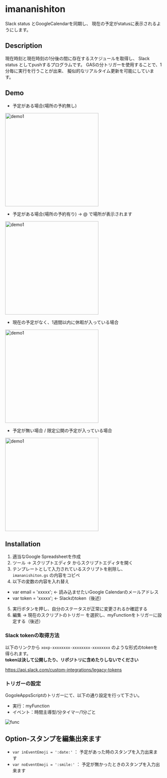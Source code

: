 imananishiton
====
Slack status とGoogleCalendarを同期し、
現在の予定がstatusに表示されるようにします。

## Description
現在時刻と現在時刻の1分後の間に存在するスケジュールを取得し、
Slack status としてpushするプログラムです。
GASの分トリガーを使用することで、1分毎に実行を行うことが出来、
擬似的なリアルタイム更新を可能にしています。

## Demo
- 予定がある場合(場所の予約無し)

<img src="https://cloud.githubusercontent.com/assets/12445714/25271187/3cf48bc0-26be-11e7-99ae-d04c46db98f9.png" width="300" alt="demo1" />

- 予定がある場合(場所の予約有り) → @ で場所が表示されます

<img src="https://cloud.githubusercontent.com/assets/12445714/25271399/02c79bbc-26bf-11e7-8b14-ddfb0cefbde8.png" width="300" alt="demo1" />

- 現在の予定がなく、1週間以内に休暇が入っている場合

<img src="https://user-images.githubusercontent.com/904354/28901183-78ea3872-7831-11e7-9143-d62a3ab9d354.png" width="300" alt="demo1" />

- 予定が無い場合 / 限定公開の予定が入っている場合

<img src="https://cloud.githubusercontent.com/assets/12445714/25271400/02d69c16-26bf-11e7-83e6-daa16c2690ed.png" width="300" alt="demo1" />

## Installation

1. 適当なGoogle Spreadsheetを作成
2. ツール → スクリプトエディタ からスクリプトエディタを開く
3. テンプレートとして入力されているスクリプトを削除し、 `imananishiton.gs` の内容をコピペ
4. 以下の変数の内容を入れ替え
- var email = 'xxxxx'; ← 読み込ませたいGoogle Calendarのメールアドレス
- var token = 'xxxxx'; ← Slackのtoken（後述）
5. 実行ボタンを押し、自分のステータスが正常に変更されるか確認する
6. 編集 → 現在のスクリプトのトリガー を選択し、myFunctionをトリガーに設定する（後述）


### Slack tokenの取得方法

以下のリンクから `xoxp-xxxxxxxx-xxxxxxxx-xxxxxxxx` のような形式のtokenを得られます。<br>
**tokenは決して公開したり、リポジトリに含めたりしないでください**

https://api.slack.com/custom-integrations/legacy-tokens

### トリガーの設定

GogoleAppsScriptのトリガーにて、以下の通り設定を行って下さい。
- 実行：myFunction
- イベント：時間主導型/分タイマー/1分ごと

![func](https://cloud.githubusercontent.com/assets/12445714/25301893/bb21ccca-276c-11e7-880f-1daebd4146ed.png)

## Option-スタンプを編集出来ます
- `var inEventEmoji = ':date:'` ： 予定があった時のスタンプを入力出来ます
- `var noEventEmoji = ':smile:'` ： 予定が無かったときのスタンプを入力出来ます
